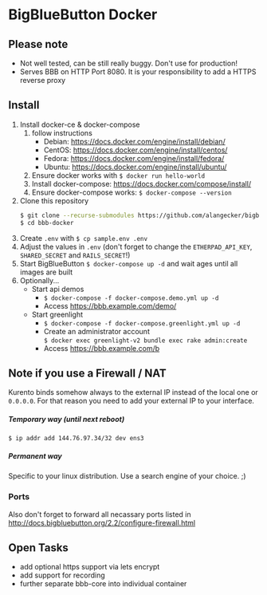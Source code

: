 # BigBlueButton Docker

## Please note
- Not well tested, can be still really buggy. Don't use for production! 
- Serves BBB on HTTP Port 8080. It is your responsibility to add a HTTPS reverse proxy

## Install
1. Install docker-ce & docker-compose
    1. follow instructions
        * Debian: https://docs.docker.com/engine/install/debian/
        * CentOS: https://docs.docker.com/engine/install/centos/
        * Fedora: https://docs.docker.com/engine/install/fedora/
        * Ubuntu: https://docs.docker.com/engine/install/ubuntu/
    2. Ensure docker works with `$ docker run hello-world`
    3. Install docker-compose: https://docs.docker.com/compose/install/
    4. Ensure docker-compose works: `$ docker-compose --version`
5. Clone this repository
   ```sh
   $ git clone --recurse-submodules https://github.com/alangecker/bigbluebutton-docker.git bbb-docker
   $ cd bbb-docker
   ```
6. Create `.env` with `$ cp sample.env .env`
7. Adjust the values in `.env` (don't forget to change the `ETHERPAD_API_KEY`, `SHARED_SECRET` and `RAILS_SECRET`!)
8. Start BigBlueButton `$ docker-compose up -d` and wait ages until all images are built
9. Optionally...
    - Start api demos
        - `$ docker-compose -f docker-compose.demo.yml up -d`
        - Access https://bbb.example.com/demo/
    - Start greenlight
        - `$ docker-compose -f docker-compose.greenlight.yml up -d`
        - Create an administrator account \
        `$ docker exec greenlight-v2 bundle exec rake admin:create`
        - Access https://bbb.example.com/b

## Note if you use a Firewall / NAT
Kurento binds somehow always to the external IP instead of the local one or `0.0.0.0`. For that reason you need to add your external IP to your interface.

##### Temporary  way (until next reboot)
```
$ ip addr add 144.76.97.34/32 dev ens3
```

##### Permanent way
Specific to your linux distribution. Use a search engine of your choice. ;)

### Ports
Also don't forget to forward all necassary ports listed in http://docs.bigbluebutton.org/2.2/configure-firewall.html

## Open Tasks
- add optional https support via lets encrypt
- add support for recording
- further separate bbb-core into individual container

